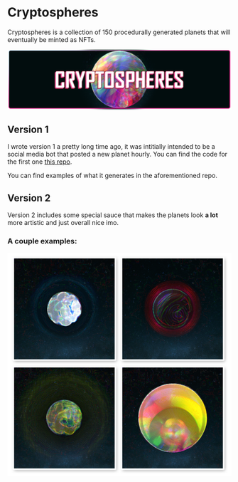 # Cryptospheres

Cryptospheres is a collection of 150 procedurally generated planets that will eventually be minted as NFTs.

![banner](./github-banner.png)

## Version 1
I wrote version 1 a pretty long time ago, it was intitially intended to be a social media bot that posted a new planet hourly.
You can find the code for the first one [this repo](https://github.com/andithemudkip/planet-gen).

You can find examples of what it generates in the aforementioned repo.
## Version 2
Version 2 includes some special sauce that makes the planets look **a lot** more artistic and just overall nice imo.

### A couple examples: 

![examples](./example2.png)
